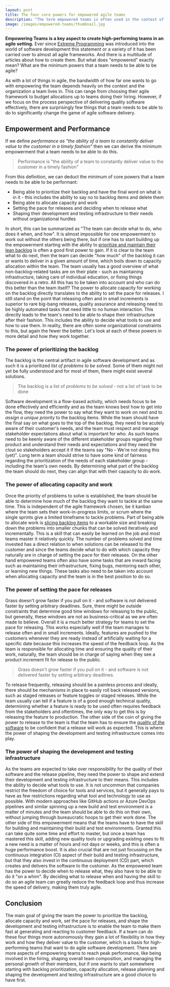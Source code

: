 ```yaml
---
layout: post
title: The four core powers for empowered agile teams
description: "The term empowered teams is often used in the context of agile software development. But what does it mean? There are many variations of this but there is a definitive set of 'minimum powers' that a team needs to be able to be agile."
image: /images/empowered-teams/thumbnail.jpg
---
```


**Empowering Teams is a key aspect to create high-performing teams in an agile setting.** Ever since [Extreme Programming](http://www.extremeprogramming.org/) was introduced into the world of software development this statement or a variety of it has been carried over to almost all agile frameworks. And there is a multitude of articles about how to create them. But what does "empowered" exactly mean? What are the minimum powers that a team needs to be able to be agile?

As with a lot of things in agile, the bandwidth of how far one wants to go with empowering the team depends heavily on the context and the organization a team lives in. This can range from choosing their agile framework to budget allocations up to teams doing their hiring. However, if we focus on the process perspective of delivering quality software effectively, there are surprisingly few things that a team needs to be able to do to significantly change the game of agile software delivery.

## Empowerment and Performance

If we define *performance as "the ability of a team to constantly deliver value to the customer in a timely fashion"* then we can derive the minimum empowerment that a team needs to be able to do this. 

> Performance is "the ability of a team to constantly deliver value to the customer in a timely fashion"

From this definition, we can deduct the minimum of core powers that a team needs to be able to be performant:

* Being able to prioritize their backlog and have the final word on what is in it - this includes the ability to say no to backlog items and delete them
* Being able to allocate capacity and work 
* Setting the pace for releases and deciding when to release what
* Shaping their development and testing infrastructure to their needs without organizational hurdles

In short, this can be summarized as "The team can decide what to do, who does it when, and how". It is almost impossible for one empowerment to work out without the others being there, but if one has to start building up the empowerment starting with the ability to [prioritize and maintain their lean backlog](https://dominikberner.ch/lean-backlog-handling/) is often a good first power to gain. If it is clear to the team what to do next, then the team can decide "how much" of the backlog it can or wants to deliver in a given amount of time, which boils down to capacity allocation within the team.
The team usually has a good overview of what non-backlog-related tasks are on their plate - such as maintaining infrastructure, taking care of individual education, or fixing things discovered in a retro. All this has to be taken into account and who can do this better than the team itself? The power to allocate capacity for working on the backlog directly translates to the ability to set the pace for releases. I still stand on the point that releasing often and in small increments is superior to rare big-bang releases, quality assurance and releasing need to be highly automated tasks that need little to no human interaction. This directly leads to the team's need to be able to shape their infrastructure after their fashion. This includes the ability to decide what tools to use and how to use them. In reality, there are often some organizational constraints to this, but again the fewer the better. Let's look at each of these powers in more detail and how they work together.

### The power of prioritizing the backlog

The backlog is the central artifact in agile software development and as such it is a prioritized *list of problems to be solved*. Some of them might not yet be fully understood and for most of them, there might exist several solutions.  

> The backlog is a list of *problems to be solved* - not a list of task to be done

Software development is a flow-based activity, which needs focus to be done effectively and efficiently and as the team knows best how to get into the flow, they need the power to say what they want to work on next and to *assign a unique priority* to the backlog items. While the team should have the final say on what goes to the top of the backlog, they need to be acutely aware of their customer's needs, and the team must respect and manage stakeholder expectations about what is important for who. As such teams need to be keenly aware of the different stakeholder groups regarding their product and understand their needs and expectations and they need the clout so stakeholders accept it if the teams say "No - We're not doing this (yet)". 
Long term a team should strive to have some kind of fairness regarding the prioritization of the needs of each stakeholder group - including the team's own needs. By determining what part of the backlog the team should do next, they can align that with their capacity to do work. 

### The power of allocating capacity and work

Once the priority of problems to solve is established, the team should be able to determine how much of the backlog they want to tackle at the same time. This is independent of the agile framework chosen, be it kanban where the team sets their work-in-progress limits, or scrum where the single sprints give a limited timeframe to tackle problems. Part of being able to allocate work is [slicing backlog items](https://dominikberner.ch/the-art-of-slicing/) to a workable size and breaking down the problems into smaller chunks that can be solved iteratively and incrementally. This is a skill that can easily be learned on the job and most teams master it relatively quickly. The number of problems solved and time invested has a direct relation to when solutions can be released to the customer and since the teams decide what to do with which capacity they naturally are in charge of setting the pace for their releases. On the other hand empowered teams often also have some tasks that are inward facing such as maintaining their infrastructure, fixing bugs, mentoring each other, or learning new things. These tasks also need to be taken into account when allocating capacity and the team is in the best position to do so.

### The power of setting the pace for releases

Grass doesn't grow faster if you pull on it - and software is not delivered faster by setting arbitrary deadlines. Sure, there might be outside constraints that determine good time windows for releasing to the public, but generally, these windows are not as business-critical as we are often made to believe. Overall it is a much better strategy for teams to set the pace for releasing. This works especially well if the team manages to release often and in small increments. Ideally, features are pushed to the customers whenever they are ready instead of artificially waiting for a specific date because this increases the speed of the feedback loop. As the team is responsible for allocating time and ensuring the quality of their work, naturally, the team should be in charge of saying when they see a product increment fit for release to the public.

> Grass doesn't grow faster if you pull on it - and software is not delivered faster by setting arbitrary deadlines.

To release frequently, releasing should be a painless process and ideally, there should be mechanisms in place to easily roll back released versions, such as staged releases or feature toggles or staged releases. While the team usually can tell if a feature is of a good enough technical quality, determining whether a feature is ready to be used often requires feedback from the stakeholders and oftentimes, the only way to get this is by releasing the feature to production. The other side of the coin of giving the power to release to the team is that the team has to ensure the [quality of the software](https://dominikberner.ch/software-quality-roadmap/) to be confident that a release will work as expected. This is where the power of shaping the development and testing infrastructure comes into play.

### The power of shaping the development and testing infrastructure

As the teams are expected to take over responsibility for the quality of their software and the release pipeline, they need the power to shape and extend their development and testing infrastructure to their means. This includes the ability to decide what tools to use. It is not uncommon that companies restrict the freedom of choice for tools and services, but it generally pays to have as few restrictions regarding what tool and technology to use as possible. With modern approaches like GitHub actions or Azure DevOps pipelines and similar spinning up a new build and test environment is a matter of minutes and the team should be able to do this on their own, without jumping through bureaucratic hoops to get their work done.
The other side of this empowerment means that the teams have to have the skill for building and maintaining their build and test environments. Granted this can take quite some time and effort to master, but once a team has mastered this skill, adding new quality tools or upgrading existing ones to fit a new need is a matter of hours and not days or weeks, and this is often a huge performance boost. 
It is also crucial that are not just focussing on the continuous integration (CI) aspect of their build and testing infrastructure, but that they also invest in the continuous deployment (CD) part, which creates and delivers the software to the customer. As the empowered team has the power to decide when to release what, they also have to be able to do it "on a whim". By deciding what to release when and having the skill to do so an agile team can greatly reduce the feedback loop and thus increase the speed of delivery, making them truly agile. 

## Conclusion

The main goal of giving the team the power to prioritize the backlog, allocate capacity and work, set the pace for releases, and shape the development and testing infrastructure is to enable the team to make them fast at generating and reacting to customer feedback. If a team can do these four things more autonomously they gain a lot of flexibility in how they work and how they deliver value to the customer, which is a basis for high-performing teams that want to do agile software development. 
There are more aspects of empowering teams to reach peak performance, like being involved in the hiring, shaping overall team composition, and managing the personal growth of their members, but if one wants to start somewhere starting with backlog prioritization, capacity allocation, release planning and shaping the development and testing infrastructure are a good choice to have first. 